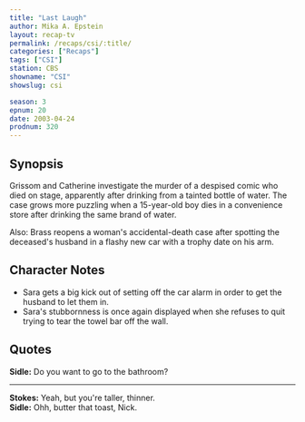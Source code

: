 ```yaml
---
title: "Last Laugh"
author: Mika A. Epstein
layout: recap-tv
permalink: /recaps/csi/:title/
categories: ["Recaps"]
tags: ["CSI"]
station: CBS
showname: "CSI"
showslug: csi

season: 3
epnum: 20
date: 2003-04-24
prodnum: 320  
---
```


## Synopsis

Grissom and Catherine investigate the murder of a despised comic who died on stage, apparently after drinking from a tainted bottle of water. The case grows more puzzling when a 15-year-old boy dies in a convenience store after drinking the same brand of water.

Also: Brass reopens a woman's accidental-death case after spotting the deceased's husband in a flashy new car with a trophy date on his arm.

## Character Notes

* Sara gets a big kick out of setting off the car alarm in order to get the husband to let them in.  
* Sara's stubbornness is once again displayed when she refuses to quit trying to tear the towel bar off the wall.

## Quotes

**Sidle:** Do you want to go to the bathroom?  

- - -

**Stokes:** Yeah, but you're taller, thinner.  
**Sidle:** Ohh, butter that toast, Nick.

